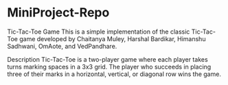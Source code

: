 # MiniProject-Repo



Tic-Tac-Toe Game
This is a simple implementation of the classic Tic-Tac-Toe game developed by Chaitanya Muley, Harshal Bardikar, Himanshu Sadhwani, OmAote, and VedPandhare.

Description
Tic-Tac-Toe is a two-player game where each player takes turns marking spaces in a 3x3 grid. The player who succeeds in placing three of their marks in a horizontal, vertical, or diagonal row wins the game.
